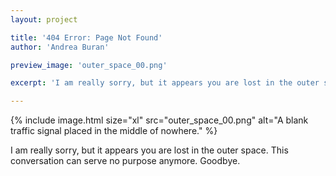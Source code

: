 ```yaml
---
layout: project

title: '404 Error: Page Not Found'
author: 'Andrea Buran'

preview_image: 'outer_space_00.png'

excerpt: 'I am really sorry, but it appears you are lost in the outer space.'

---
```


<div class="figures">
  {% include image.html size="xl" src="outer_space_00.png" alt="A blank traffic signal placed in the middle of nowhere." %}
</div>

I am really sorry, but it appears you are lost in the outer space. This conversation can serve no purpose anymore. Goodbye. 